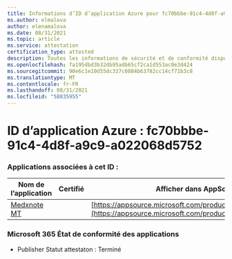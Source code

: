 ```yaml
---
title: Informations d’ID d’application Azure pour fc70bbbe-91c4-4d8f-a9c9-a022068d5752
ms.author: elmalova
author: elenamalova
ms.date: 08/31/2021
ms.topic: article
ms.service: attestation
certification_type: attested
description: Toutes les informations de sécurité et de conformité disponibles pour fc70bbbe-91c4-4d8f-a9c9-a022068d5752.
ms.openlocfilehash: fa195dbd3b32db95adb65cf2ca1d553ac0e3d424
ms.sourcegitcommit: 90e6c1e10d55dc337c0884b63782cc14cf71b3c8
ms.translationtype: MT
ms.contentlocale: fr-FR
ms.lasthandoff: 08/31/2021
ms.locfileid: "58835955"
---
```

# <a name="azure-app-id-fc70bbbe-91c4-4d8f-a9c9-a022068d5752"></a>ID d’application Azure : fc70bbbe-91c4-4d8f-a9c9-a022068d5752


### <a name="apps-associated-with-this-id"></a>Applications associées à cet ID :
| **Nom de l’application** | **Certifié** | **Afficher dans AppSource** |
|--------------|---------------|-----------------------|
| [Medxnote MT](https://docs.microsoft.com/microsoft-365-app-certification/forward/WA200001823) |  | [https://appsource.microsoft.com/product/office/WA200001823](https://appsource.microsoft.com/product/office/WA200001823) |

### <a name="microsoft-365-app-compliance-status"></a>Microsoft 365 État de conformité des applications
- Publisher Statut attestaton : Terminé

